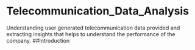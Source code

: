 # Telecommunication_Data_Analysis
Understanding user generated telecommunication data provided and extracting insights that helps to understand the performance of the company.
##Introduction
